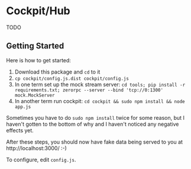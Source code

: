 Cockpit/Hub
===========

TODO


Getting Started
---------------

Here is how to get started:

1. Download this package and ``cd`` to it
2. ``cp cockpit/config.js.dist cockpit/config.js``
3. In one term set up the mock stream server: ``cd tools; pip install -r requirements.txt; zerorpc --server --bind 'tcp://0:1300' mock.MockServer``
4. In another term run cockpit: ``cd cockpit && sudo npm install && node app.js``


Sometimes you have to do ``sudo npm install`` twice for some reason, but I haven't gotten to the bottom of why and I haven't noticed any negative effects yet.

After these steps, you should now have fake data being served to you at http://localhost:3000/ :-)

To configure, edit ``config.js``.

